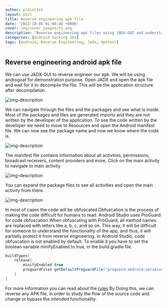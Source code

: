```yaml
---
author: pl4int3xt
layout: post
title: Reverse engineering apk file
date: '2023-10-05 01:08:46 +0800'
cover: img/cover_images/21.png
description: "Reverse engineering apk files using JADX-GUI and understanding the files inside an apk files"
categories: [Android hacking 101]
tags: [Android, Reverse Engineering, Jadx, Apktool]
---
```


## Reverse engineering android apk file
We can use JADX-GUI to reverse engineer our apk. We will be using androgoat for demonstration purpose. Open JADX and open the apk file and wait for it to decompile the file.
This will be the application structure after decompilation. 

![img-description](/img/android-rev/1.png)

We can navigate through the files and the packages and see what is inside. Most of the packages and files are generated imports and they are not written by the developer of the application. To see the code written by the developer we need to move to Resources and open the Android manifest file. We can now see the package name and now we know where the code is.

![img-description](/img/android-rev/2.png)

The manifest file contains information about all activities, permissions, broadcast receivers, content providers and more. Click on the main activity to navigate to main activity. 

![img-description](/img/android-rev/3.png)

You can expand the package files to see all activities and open the main activity from there.

![img-description](/img/android-rev/4.png)

In most of cases the code will be obfuscated.Obfuscation is the process of making the code difficult for humans to read. Android Studio uses ProGuard for code obfuscation.When obfuscating with ProGuard, all method names are replaced with letters like a, b, c, and so on. This way, it will be difficult for someone to understand the functionality of the app, and thus, it will partially protect it from reverse engineering. In Android Studio, code obfuscation is not enabled by default. To enable it you have to set the boolean variable minifyEnabled to true, in the build.gradle file.
```gradle
buildTypes{
    release{
        minifyEnabled true
        proguardFiles getDefaultProguardFile("proguard-android-optimize.txt")
    }
}
```
For more information you can read about the [rules](https://developer.android.com/studio/build/shrink-code)
By Doing this, we can reverse any APK file, in order to study the flow of the source code and change or bypass the intended functionality.